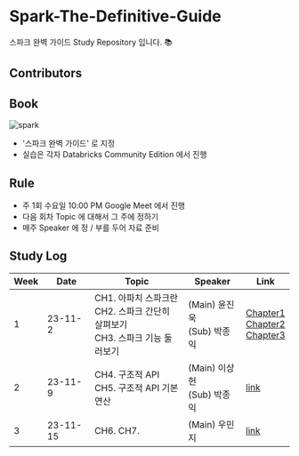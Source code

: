 # Spark-The-Definitive-Guide
스파크 완벽 가이드 Study Repository 입니다. 📚

## Contributors

## Book 

![spark](https://github.com/freemjstudio/Spark-The-Definitive-Guide/assets/41604678/32470a40-0b27-496a-89e4-ed4d5021c579)


- '스파크 완벽 가이드' 로 지정 
- 실습은 각자 Databricks Community Edition 에서 진행 

## Rule
- 주 1회 수요일 10:00 PM Google Meet 에서 진행
- 다음 회차 Topic 에 대해서 그 주에 정하기
- 매주 Speaker 에 정 / 부를 두어 자료 준비

## Study Log

| Week | Date  | Topic | Speaker | Link                                                                                                                                                                                                                                                                                                                            |
|------|-------|-------|---------|---------------------------------------------------------------------------------------------------------------------------------------------------------------------------------------------------------------------------------------------------------------------------------------------------------------------------------|
| 1  | 23-11-2 | CH1. 아파치 스파크란<br>CH2. 스파크 간단히 살펴보기<br>CH3. 스파크 기능 둘러보기 |(Main) 윤진욱<br>(Sub) 박종익| [Chapter1](https://github.com/freemjstudio/Spark-The-Definitive-Guide/blob/main/ch01_아파치스파크란_jinuk.md)<br>[Chapter2](https://github.com/freemjstudio/Spark-The-Definitive-Guide/blob/main/ch02_스파크간단히살펴보기_jinuk.md)<br>[Chapter3](https://github.com/freemjstudio/Spark-The-Definitive-Guide/blob/main/ch03_스파크기능둘러보기_jinuk.md) |
| 2  | 23-11-9 | CH4. 구조적 API <br>CH5. 구조적 API 기본연산 |(Main) 이상헌<br>(Sub) 박종익 | [link]() |
| 3  | 23-11-15 | CH6. CH7. | (Main) 우민지 | [link]() |

